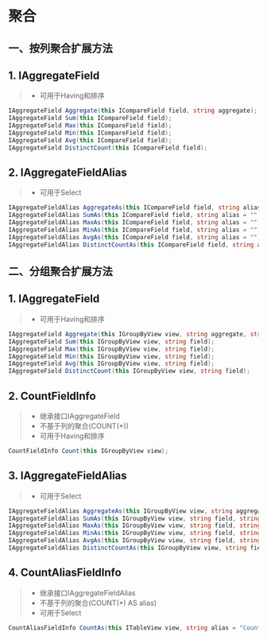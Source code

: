 # 聚合

## 一、按列聚合扩展方法
## 1. IAggregateField
>* 可用于Having和排序
```csharp
IAggregateField Aggregate(this ICompareField field, string aggregate);
IAggregateField Sum(this ICompareField field);
IAggregateField Max(this ICompareField field);
IAggregateField Min(this ICompareField field);
IAggregateField Avg(this ICompareField field);
IAggregateField DistinctCount(this ICompareField field);
```

## 2. IAggregateFieldAlias
>* 可用于Select
```csharp
IAggregateFieldAlias AggregateAs(this ICompareField field, string alias = "");
IAggregateFieldAlias SumAs(this ICompareField field, string alias = "");
IAggregateFieldAlias MaxAs(this ICompareField field, string alias = "");
IAggregateFieldAlias MinAs(this ICompareField field, string alias = "");
IAggregateFieldAlias AvgAs(this ICompareField field, string alias = "");
IAggregateFieldAlias DistinctCountAs(this ICompareField field, string alias = "");
```


## 二、分组聚合扩展方法
## 1. IAggregateField
>* 可用于Having和排序
```csharp
IAggregateField Aggregate(this IGroupByView view, string aggregate, string field);
IAggregateField Sum(this IGroupByView view, string field);
IAggregateField Max(this IGroupByView view, string field);
IAggregateField Min(this IGroupByView view, string field);
IAggregateField Avg(this IGroupByView view, string field);
IAggregateField DistinctCount(this IGroupByView view, string field);
```

## 2. CountFieldInfo
>* 继承接口IAggregateField
>* 不基于列的聚合(COUNT(*))
>* 可用于Having和排序
```csharp
CountFieldInfo Count(this IGroupByView view);
```

## 3. IAggregateFieldAlias
>* 可用于Select
```csharp
IAggregateFieldAlias AggregateAs(this IGroupByView view, string aggregate, string field, string alias = "");
IAggregateFieldAlias SumAs(this IGroupByView view, string field, string alias = "");
IAggregateFieldAlias MaxAs(this IGroupByView view, string field, string alias = "");
IAggregateFieldAlias MinAs(this IGroupByView view, string field, string alias = "");
IAggregateFieldAlias AvgAs(this IGroupByView view, string field, string alias = "");
IAggregateFieldAlias DistinctCountAs(this IGroupByView view, string field, string alias = "");
```

## 4. CountAliasFieldInfo
>* 继承接口IAggregateFieldAlias
>* 不基于列的聚合(COUNT(*) AS alias)
>* 可用于Select
```csharp
CountAliasFieldInfo CountAs(this ITableView view, string alias = "Count");
```
